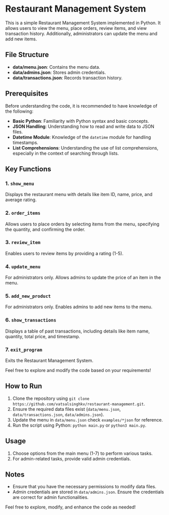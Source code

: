 # Restaurant Management System

This is a simple Restaurant Management System implemented in Python. It allows users to view the menu, place orders, review items, and view transaction history. Additionally, administrators can update the menu and add new items.

## File Structure

- **data/menu.json**: Contains the menu data.
- **data/admins.json**: Stores admin credentials.
- **data/transactions.json**: Records transaction history.

## Prerequisites

Before understanding the code, it is recommended to have knowledge of the following:

- **Basic Python**: Familiarity with Python syntax and basic concepts.
- **JSON Handling**: Understanding how to read and write data to JSON files.
- **Datetime Module**: Knowledge of the `datetime` module for handling timestamps.
- **List Comprehensions**: Understanding the use of list comprehensions, especially in the context of searching through lists.

## Key Functions

### 1. `show_menu`

Displays the restaurant menu with details like item ID, name, price, and average rating.

### 2. `order_items`

Allows users to place orders by selecting items from the menu, specifying the quantity, and confirming the order.

### 3. `review_item`

Enables users to review items by providing a rating (1-5).

### 4. `update_menu`

For administrators only. Allows admins to update the price of an item in the menu.

### 5. `add_new_product`

For administrators only. Enables admins to add new items to the menu.

### 6. `show_transactions`

Displays a table of past transactions, including details like item name, quantity, total price, and timestamp.

### 7. `exit_program`

Exits the Restaurant Management System.

Feel free to explore and modify the code based on your requirements!

## How to Run

1. Clone the repository using `git clone https://github.com/vatsalsinghkv/restaurant-management.git`.
2. Ensure the required data files exist (`data/menu.json`, `data/transactions.json`, `data/admins.json`).
3. Update the menu in `data/menu.json` check `examples/*json` for reference.
4. Run the script using Python: `python main.py` or `python3 main.py`.

## Usage

1. Choose options from the main menu (1-7) to perform various tasks.
2. For admin-related tasks, provide valid admin credentials.

## Notes

- Ensure that you have the necessary permissions to modify data files.
- Admin credentials are stored in `data/admins.json`. Ensure the credentials are correct for admin functionalities.

Feel free to explore, modify, and enhance the code as needed!
